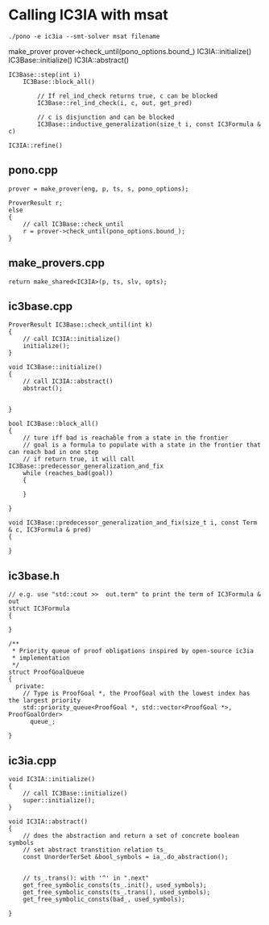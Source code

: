 # Calling IC3IA with msat
```
./pono -e ic3ia --smt-solver msat filename
```

make_prover
prover->check_until(pono_options.bound_)
    IC3IA::initialize()
        IC3Base::initialize()
            IC3IA::abstract()

    IC3Base::step(int i)
        IC3Base::block_all()

            // If rel_ind_check returns true, c can be blocked
            IC3Base::rel_ind_check(i, c, out, get_pred)

            // c is disjunction and can be blocked
            IC3Base::inductive_generalization(size_t i, const IC3Formula & c)

    IC3IA::refine()




## pono.cpp 
```
prover = make_prover(eng, p, ts, s, pono_options);
```

```
ProverResult r;
else
{
    // call IC3Base::check_until
    r = prover->check_until(pono_options.bound_);
}
```

## make_provers.cpp  
```
return make_shared<IC3IA>(p, ts, slv, opts);
```

## ic3base.cpp 
```
ProverResult IC3Base::check_until(int k)
{
    // call IC3IA::initialize()
    initialize();
}
```

```
void IC3Base::initialize()
{
    // call IC3IA::abstract()
    abstract();

    
}
```

```
bool IC3Base::block_all()
{
    // ture iff bad is reachable from a state in the frontier
    // goal is a formula to populate with a state in the frontier that can reach bad in one step
    // if return true, it will call IC3Base::predecessor_generalization_and_fix
    while (reaches_bad(goal))
    {

    }

}
```

```
void IC3Base::predecessor_generalization_and_fix(size_t i, const Term & c, IC3Formula & pred)
{

}
```

## ic3base.h
``` 
// e.g. use "std::cout >>  out.term" to print the term of IC3Formula & out
struct IC3Formula
{

}
```

```
/**
 * Priority queue of proof obligations inspired by open-source ic3ia
 * implementation
 */
struct ProofGoalQueue
{
  private:
    // Type is ProofGoal *, the ProofGoal with the lowest index has the largest priority
    std::priority_queue<ProofGoal *, std::vector<ProofGoal *>, ProofGoalOrder>
      queue_;

}
```


## ic3ia.cpp
```
void IC3IA::initialize()
{
    // call IC3Base::initialize()
    super::initialize();
}
```

```
void IC3IA::abstract()
{
    // does the abstraction and return a set of concrete boolean symbols
    // set abstract transtition relation ts_
    const UnorderTerSet &bool_symbols = ia_.do_abstraction();


    // ts_.trans(): with '^' in ".next"
    get_free_symbolic_consts(ts_.init(), used_symbols);
    get_free_symbolic_consts(ts_.trans(), used_symbols);
    get_free_symbolic_consts(bad_, used_symbols);

}
```

## 